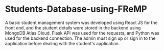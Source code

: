 # Students-Database-using-FReMP

A basic student management system was developed using React JS for the front end, and the student details were stored in the backend using MongoDB Atlas Cloud. Flask API was used for the requests, and Python was used for the backend connection. The admin must sign up or sign in to the application before dealing with the student's application.
